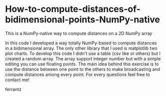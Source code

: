 # How-to-compute-distances-of-bidimensional-points-NumPy-native
This is a NumPy-native way to compute distances on a 2D NumPy array

In this code I developed a way totally NumPy-based to compute distances in a bidimensional array. The only other library that I used is matplotlib two plot charts.
To develop this code I didn't use a table (csv like or others) but I created a random array. The array support integer number but with a simple editing you can use floating points.
The main idea behind this exercise is to use the distance between one point to the others to make broadcasting and compute distances among every point.
For every questions feel free to contact me!

ferrantz
